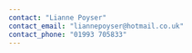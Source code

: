 ```yaml
---
contact: "Lianne Poyser"
contact_email: "liannepoyser@hotmail.co.uk"
contact_phone: "01993 705833"
---
```

